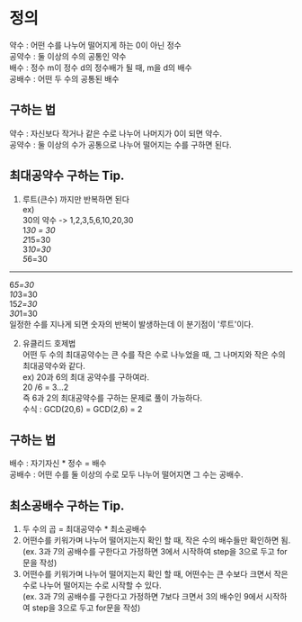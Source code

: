 # 정의  
약수 : 어떤 수를 나누어 떨어지게 하는 0이 아닌 정수  
공약수 : 둘 이상의 수의 공통인 약수  
배수 : 정수 m이 정수 d의 정수배가 될 때, m을 d의 배수  
공배수 : 어떤 두 수의 공통된 배수  


## 구하는 법  
약수 : 자신보다 작거나 같은 수로 나누어 나머지가 0이 되면 약수.   
공약수 : 둘 이상의 수가 공통으로 나누어 떨어지는 수를 구하면 된다.  


## 최대공약수 구하는 Tip.   
1. 루트(큰수) 까지만 반복하면 된다  
ex)   
30의 약수 -> 1,2,3,5,6,10,20,30   
1*30 = 30  
2*15=30  
3*10=30  
5*6=30  
--------------  
6*5=30  
10*3=30  
15*2=30  
30*1=30  
일정한 수를 지나게 되면 숫자의 반복이 발생하는데 이 분기점이 '루트'이다.  


2. 유클리드 호제법  
어떤 두 수의 최대공약수는 큰 수를 작은 수로 나누었을 때, 그 나머지와 작은 수의 최대공약수와 같다.  
ex) 20과 6의 최대 공약수를 구하여라.  
20 /6 = 3...2  
즉 6과 2의 최대공약수를 구하는 문제로 풀이 가능하다.  
수식 : GCD(20,6) = GCD(2,6) = 2  


## 구하는 법  
배수 : 자기자신 * 정수 = 배수  
공배수 : 어떤 수를 둘 이상의 수로 모두 나누어 떨어지면 그 수는 공배수.  
 
 
## 최소공배수 구하는 Tip.   
1. 두 수의 곱 = 최대공약수 * 최소공배수   
2. 어떤수를 키워가며 나누어 떨어지는지 확인 할 때, 작은 수의 배수들만 확인하면 됨.  
(ex. 3과 7의 공배수를 구한다고 가정하면 3에서 시작하여 step을 3으로 두고 for문을 작성)   
3. 어떤수를 키워가며 나누어 떨어지는지 확인 할 때, 어떤수는 큰 수보다 크면서 작은수로 나누어 떨어지는 수로 시작할 수 있다.  
(ex. 3과 7의 공배수를 구한다고 가정하면 7보다 크면서 3의 배수인 9에서 시작하여 step을 3으로 두고 for문을 작성)  
